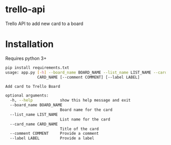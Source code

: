 # trello-api
Trello API to add new card to a board


# Installation

Requires python 3+

```bash
pip install requirements.txt
usage: app.py [-h] --board_name BOARD_NAME --list_name LIST_NAME --card_name
              CARD_NAME [--comment COMMENT] [--label LABEL]

Add card to Trello Board

optional arguments:
  -h, --help            show this help message and exit
  --board_name BOARD_NAME
                        Board name for the card
  --list_name LIST_NAME
                        List name for the card
  --card_name CARD_NAME
                        Title of the card
  --comment COMMENT     Provide a comment
  --label LABEL         Provide a label

```
